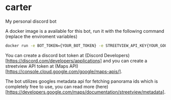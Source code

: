 # carter
My personal discord bot

A docker image is a available for this bot, run it with the following command (replace the enviroment variables)

```bash
docker run -e BOT_TOKEN={YOUR_BOT_TOKEN} -e STREETVIEW_API_KEY{YOUR_GOOGLE_MAPS_KEY} ghcr.io/tylermg2/carter:main
```

You can create a discord bot token at (Discord Developers)[https://discord.com/developers/applications] and you can create a streetview API token at (Maps API)[https://console.cloud.google.com/google/maps-apis/].

The bot utilizes googles metadata api for fetching panorama ids which is completely free to use, you can read more (here)[https://developers.google.com/maps/documentation/streetview/metadata].
